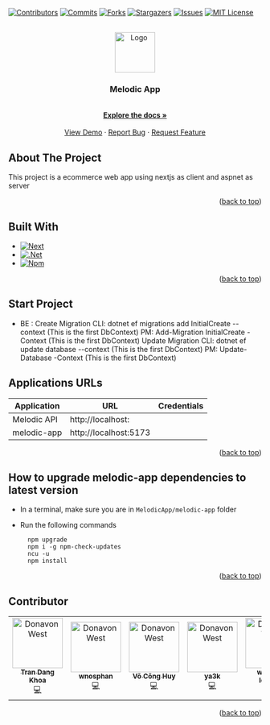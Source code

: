 <a id="readme-top"></a>

[![Contributors][contributors-shield]][contributors-url]
[![Commits][commits-shield]][commits-url]
[![Forks][forks-shield]][forks-url]
[![Stargazers][stars-shield]][stars-url]
[![Issues][issues-shield]][issues-url]
[![MIT License][license-shield]][license-url]

<!-- PROJECT LOGO -->
<br />
<div align="center">
  <a href="https://github.com/dokkazy/MelodicApp">
    <img src="images/OIG3.png" alt="Logo" width="80" height="80">
  </a>

  <h3 align="center">Melodic App</h3>

  <p align="center">
    <br />
    <a href="#"><strong>Explore the docs »</strong></a>
    <br />
    <br />
    <a href="">View Demo</a>
    ·
    <a href="https://github.com/dokkazy/MelodicApp/issues">Report Bug</a>
    ·
    <a href="https://github.com/dokkazy/MelodicApp/issues">Request Feature</a>
  </p>
</div>


<!-- TABLE OF CONTENTS -->
<!-- 
<details>
  <summary>Table of Contents</summary>
  <ol>
    <li>
      <a href="#about-the-project">About The Project</a>
      <ul>
        <li><a href="#built-with">Built With</a></li>
      </ul>
    </li>
    <li>
      <a href="#start-environment">Start Environment</a>
    </li>
    <li><a href="#testing-cvproject-server-endpoints">Testing cvproject-server endpoints</a></li>
    <li><a href="#shutdown">Shutdown</a></li>
    <li><a href="#how-to-upgrade-cvproject-ui-dependencies-to-latest-version">How to upgrade cvproject-ui dependencies to latest version</a></li>
    <li><a href="#contributing">Contributing</a></li>
    <li><a href="#contributor">Contributor</a></li>
  </ol>
</details>
-->

<!-- ABOUT THE PROJECT -->


## About The Project

<!--[![Product Name Screen Shot][product-screenshot]](https://example.com)-->

This project is a ecommerce web app using nextjs as client and aspnet as server

<p align="right">(<a href="#readme-top">back to top</a>)</p>


## Built With
<!--
- [`Java 17+`](https://www.oracle.com/java/technologies/downloads/#java17)
- [`npm`](https://docs.npmjs.com/downloading-and-installing-node-js-and-npm)
- [`Docker`](https://www.docker.com/)
- [`Keycloak`](https://www.keycloak.org/)
-->

* [![Next][Next.js]][Next-url]
* [![.Net][dotnet.microsoft.com]][dotnet-url]
* [![Npm][npm.com]][npm-url]

<p align="right">(<a href="#readme-top">back to top</a>)</p>



<!-- GETTING STARTED -->
## Start Project
- BE :
  Create Migration
    CLI: dotnet ef migrations add InitialCreate --context (This is the first DbContext)
    PM: Add-Migration InitialCreate -Context (This is the first DbContext)
  Update Migration
    CLI: dotnet ef update database --context (This is the first DbContext)
    PM: Update-Database -Context (This is the first DbContext)

  

## Applications URLs

| Application       | URL                                   | Credentials                           |
|-------------------|---------------------------------------|---------------------------------------|
| Melodic API       | http://localhost:                     |                                       |
| melodic-app       | http://localhost:5173                 |                                       |


<p align="right">(<a href="#readme-top">back to top</a>)</p>


## How to upgrade melodic-app dependencies to latest version

- In a terminal, make sure you are in `MelodicApp/melodic-app` folder

- Run the following commands
  ```
    npm upgrade
    npm i -g npm-check-updates
    ncu -u
    npm install
  ```
<p align="right">(<a href="#readme-top">back to top</a>)</p>

<!-- CONTRIBUTING -->
<!--
## Contributing

Contributions are what make the open source community such an amazing place to learn, inspire, and create. Any contributions you make are **greatly appreciated**.

If you have a suggestion that would make this better, please fork the repo and create a pull request. You can also simply open an issue with the tag "enhancement".
Don't forget to give the project a star! Thanks again!

1. Fork the Project
2. Create your Feature Branch (`git checkout -b feature/AmazingFeature`)
3. Commit your Changes (`git commit -m 'Add some AmazingFeature'`)
4. Push to the Branch (`git push origin feature/AmazingFeature`)
5. Open a Pull Request

<p align="right">(<a href="#readme-top">back to top</a>)</p>
-->
## Contributor

<table>
  <tr align="center">
    <td align="center"><a href="https://github.com/kh0abug"><img src="https://avatars.githubusercontent.com/u/134161378?v=4" width="100px;" alt="Donavon West"/><br /><sub><b>Tran Dang Khoa</b></sub></a><br />💻</a></td>
    <td align="center"><a href="https://github.com/wnosphan"><img src="https://avatars.githubusercontent.com/u/158177389?v=4" width="100px;" alt="Donavon West"/><br /><sub><b>wnosphan</b></sub></a><br />💻</a></td>
    <td align="center"><a href="https://github.com/dokkazy"><img src="https://avatars.githubusercontent.com/u/87236537?v=4" width="100px;" alt="Donavon West"/><br /><sub><b>Võ Công Huy</b></sub></a><br />💻</a></td>
    </td>
    <td align="center"><a href="https://github.com/ya3k"><img src="https://avatars.githubusercontent.com/u/98958049?v=4" width="100px;" alt="Donavon West"/><br /><sub><b>ya3k</b></sub></a><br />💻</a></td>
    <td align="center"><a href="https://github.com/william-le1004"><img src="https://avatars.githubusercontent.com/u/87595769?v=4" width="100px;" alt="Donavon West"/><br /><sub><b>william-le1004</b></sub></a><br />💻</a></td>
   
  </tr>
</table>

<p align="right">(<a href="#readme-top">back to top</a>)</p>



<!-- MARKDOWN LINKS & IMAGES -->
<!-- https://www.markdownguide.org/basic-syntax/#reference-style-links -->
[contributors-shield]: https://img.shields.io/github/contributors/dokkazy/MelodicApp.svg?style=for-the-badge
[contributors-url]: https://github.com/dokkazy/MelodicApp/graphs/contributors
[commits-shield]: https://img.shields.io/github/commit-activity/w/dokkazy/MelodicApp?style=for-the-badge&labelColor=000000
[commits-url]: https://github.com/dokkazy/MelodicApp/graphs/commit-activity
[forks-shield]: https://img.shields.io/github/forks/dokkazy/MelodicApp.svg?style=for-the-badge
[forks-url]: https://github.com/dokkazy/MelodicApp/network/members
[stars-shield]: https://img.shields.io/github/stars/dokkazy/MelodicApp.svg?style=for-the-badge
[stars-url]: https://github.com/dokkazy/MelodicApp/stargazers
[issues-shield]: https://img.shields.io/github/issues/dokkazy/MelodicApp.svg?style=for-the-badge
[issues-url]: https://github.com/dokkazy/MelodicApp/issues
[license-shield]: https://img.shields.io/github/license/dokkazy/MelodicApp.svg?style=for-the-badge
[license-url]: https://github.com/dokkazy/MelodicApp/blob/master/LICENSE.txt
[product-screenshot]: images/OIG3.png
[Next.js]: https://img.shields.io/badge/Next-14-black?style=for-the-badge&logo=next.js&logoColor=white
[Next-url]: https://nextjs.org/
[dotnet.microsoft.com]: https://img.shields.io/badge/.NET-8-5C2D91?style=for-the-badge&logo=.net&logoColor=white
[dotnet-url]: https://dotnet.microsoft.com/en-us/apps/aspnet
[npm.com]: https://img.shields.io/badge/npm-ccc?style=for-the-badge&logo=npm&logoColor=#fff
[npm-url]: https://www.npmjs.com

